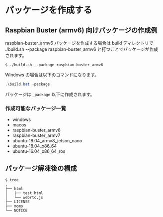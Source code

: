 # パッケージを作成する

## Raspbian Buster (armv6) 向けパッケージの作成例

raspbian-buster_armv6 パッケージを作成する場合は build ディレクトリで ./build.sh --package raspbian-buster_armv6 と打つことでパッケージが作成されます。

```shell
$ ./build.sh --package raspbian-buster_armv6
```

Windows の場合は以下のコマンドになります。

```powershell
.\build.bat -package
```

パッケージは `_package` 以下に作成されます。

### 作成可能なパッケージ一覧

- windows
- macos
- raspbian-buster_armv6
- raspbian-buster_armv7
- ubuntu-18.04_armv8_jetson_nano
- ubuntu-18.04_x86_64
- ubuntu-16.04_x86_64_ros

## パッケージ解凍後の構成

```
$ tree
.
├── html
│   ├── test.html
│   └── webrtc.js
├── LICENSE
├── momo
└── NOTICE
```
